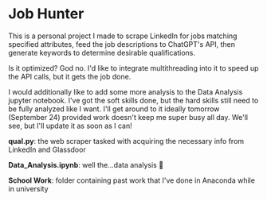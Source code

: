 # Job Hunter
This is a personal project I made to scrape LinkedIn for jobs matching specified attributes, feed the job descriptions to ChatGPT's API, then generate keywords to determine desirable qualifications.

Is it optimized? God no. I'd like to integrate multithreading into it to speed up the API calls, but it gets the job done.

I would additionally like to add some more analysis to the Data Analysis jupyter notebook. I've got the soft skills done, but the hard skills still need to be fully analyzed like I want. I'll get around to it ideally tomorrow (September 24) provided work doesn't keep me super busy all day. We'll see, but I'll update it as soon as I can!

**qual.py**: the web scraper tasked with acquiring the necessary info from LinkedIn and Glassdoor

**Data_Analysis.ipynb**: well the...data analysis 🤡

**School Work**: folder containing past work that I've done in Anaconda while in university
